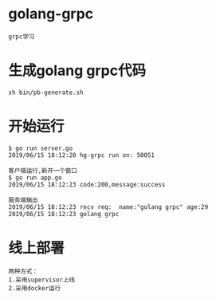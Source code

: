 # golang-grpc
    grpc学习
# 生成golang grpc代码
    sh bin/pb-generate.sh
# 开始运行
    $ go run server.go 
    2019/06/15 18:12:20 hg-grpc run on: 50051
    
    客户端运行,新开一个窗口
    $ go run app.go
    2019/06/15 18:12:23 code:200,message:success

    服务端输出
    2019/06/15 18:12:23 recv req:  name:"golang grpc" age:29 
    2019/06/15 18:12:23 golang grpc
 
 # 线上部署
    两种方式：
    1.采用supervisor上线
    2.采用docker运行
